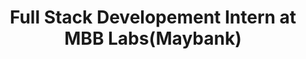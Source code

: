 ---
title: Full Stack Developement Intern at MBB Labs(Maybank)
duration: 2022 - Present
excerpt: Worked on Spring MVC, Spring Boot, React.js to create Frontend and Backend projects as per business requirements.
order: 2
---